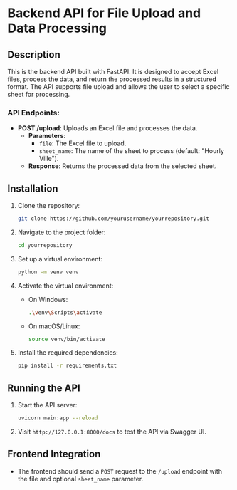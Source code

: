 # Backend API for File Upload and Data Processing

## Description

This is the backend API built with FastAPI. It is designed to accept Excel files, process the data, and return the processed results in a structured format. The API supports file upload and allows the user to select a specific sheet for processing.

### API Endpoints:
- **POST /upload**: Uploads an Excel file and processes the data.
  - **Parameters**:
    - `file`: The Excel file to upload.
    - `sheet_name`: The name of the sheet to process (default: "Hourly Ville").
  - **Response**: Returns the processed data from the selected sheet.

## Installation

1. Clone the repository:
    ```bash
    git clone https://github.com/yourusername/yourrepository.git
    ```

2. Navigate to the project folder:
    ```bash
    cd yourrepository
    ```

3. Set up a virtual environment:
    ```bash
    python -m venv venv
    ```

4. Activate the virtual environment:
    - On Windows:
      ```bash
      .\venv\Scripts\activate
      ```
    - On macOS/Linux:
      ```bash
      source venv/bin/activate
      ```

5. Install the required dependencies:
    ```bash
    pip install -r requirements.txt
    ```

## Running the API

1. Start the API server:
    ```bash
    uvicorn main:app --reload
    ```

2. Visit `http://127.0.0.1:8000/docs` to test the API via Swagger UI.

## Frontend Integration

- The frontend should send a `POST` request to the `/upload` endpoint with the file and optional `sheet_name` parameter.
